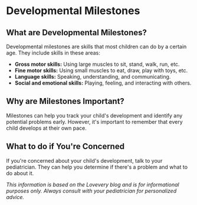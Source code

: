 # Developmental Milestones

## What are Developmental Milestones?

Developmental milestones are skills that most children can do by a certain age. They include skills in these areas:

*   **Gross motor skills:** Using large muscles to sit, stand, walk, run, etc.
*   **Fine motor skills:** Using small muscles to eat, draw, play with toys, etc.
*   **Language skills:** Speaking, understanding, and communicating.
*   **Social and emotional skills:** Playing, feeling, and interacting with others.

## Why are Milestones Important?

Milestones can help you track your child's development and identify any potential problems early. However, it's important to remember that every child develops at their own pace.

## What to do if You're Concerned

If you're concerned about your child's development, talk to your pediatrician. They can help you determine if there's a problem and what to do about it.

*This information is based on the Lovevery blog and is for informational purposes only. Always consult with your pediatrician for personalized advice.*
